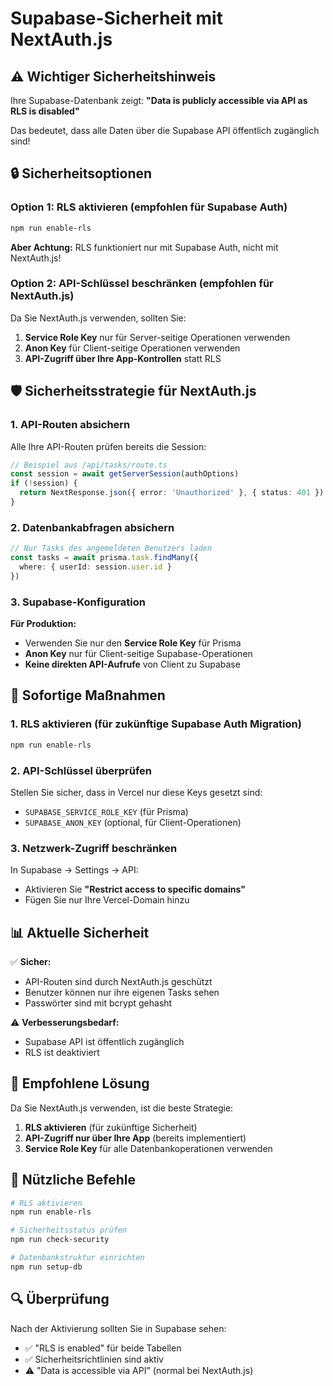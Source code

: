 # Supabase-Sicherheit mit NextAuth.js

## ⚠️ **Wichtiger Sicherheitshinweis**

Ihre Supabase-Datenbank zeigt: **"Data is publicly accessible via API as RLS is disabled"**

Das bedeutet, dass alle Daten über die Supabase API öffentlich zugänglich sind!

## 🔒 **Sicherheitsoptionen**

### Option 1: RLS aktivieren (empfohlen für Supabase Auth)

```bash
npm run enable-rls
```

**Aber Achtung:** RLS funktioniert nur mit Supabase Auth, nicht mit NextAuth.js!

### Option 2: API-Schlüssel beschränken (empfohlen für NextAuth.js)

Da Sie NextAuth.js verwenden, sollten Sie:

1. **Service Role Key** nur für Server-seitige Operationen verwenden
2. **Anon Key** für Client-seitige Operationen verwenden
3. **API-Zugriff über Ihre App-Kontrollen** statt RLS

## 🛡️ **Sicherheitsstrategie für NextAuth.js**

### 1. API-Routen absichern

Alle Ihre API-Routen prüfen bereits die Session:

```typescript
// Beispiel aus /api/tasks/route.ts
const session = await getServerSession(authOptions)
if (!session) {
  return NextResponse.json({ error: 'Unauthorized' }, { status: 401 })
}
```

### 2. Datenbankabfragen absichern

```typescript
// Nur Tasks des angemeldeten Benutzers laden
const tasks = await prisma.task.findMany({
  where: { userId: session.user.id }
})
```

### 3. Supabase-Konfiguration

**Für Produktion:**
- Verwenden Sie nur den **Service Role Key** für Prisma
- **Anon Key** nur für Client-seitige Supabase-Operationen
- **Keine direkten API-Aufrufe** von Client zu Supabase

## 🔧 **Sofortige Maßnahmen**

### 1. RLS aktivieren (für zukünftige Supabase Auth Migration)

```bash
npm run enable-rls
```

### 2. API-Schlüssel überprüfen

Stellen Sie sicher, dass in Vercel nur diese Keys gesetzt sind:
- `SUPABASE_SERVICE_ROLE_KEY` (für Prisma)
- `SUPABASE_ANON_KEY` (optional, für Client-Operationen)

### 3. Netzwerk-Zugriff beschränken

In Supabase → Settings → API:
- Aktivieren Sie **"Restrict access to specific domains"**
- Fügen Sie nur Ihre Vercel-Domain hinzu

## 📊 **Aktuelle Sicherheit**

✅ **Sicher:**
- API-Routen sind durch NextAuth.js geschützt
- Benutzer können nur ihre eigenen Tasks sehen
- Passwörter sind mit bcrypt gehasht

⚠️ **Verbesserungsbedarf:**
- Supabase API ist öffentlich zugänglich
- RLS ist deaktiviert

## 🚀 **Empfohlene Lösung**

Da Sie NextAuth.js verwenden, ist die beste Strategie:

1. **RLS aktivieren** (für zukünftige Sicherheit)
2. **API-Zugriff nur über Ihre App** (bereits implementiert)
3. **Service Role Key** für alle Datenbankoperationen verwenden

## 📝 **Nützliche Befehle**

```bash
# RLS aktivieren
npm run enable-rls

# Sicherheitsstatus prüfen
npm run check-security

# Datenbankstruktur einrichten
npm run setup-db
```

## 🔍 **Überprüfung**

Nach der Aktivierung sollten Sie in Supabase sehen:
- ✅ "RLS is enabled" für beide Tabellen
- ✅ Sicherheitsrichtlinien sind aktiv
- ⚠️ "Data is accessible via API" (normal bei NextAuth.js)

